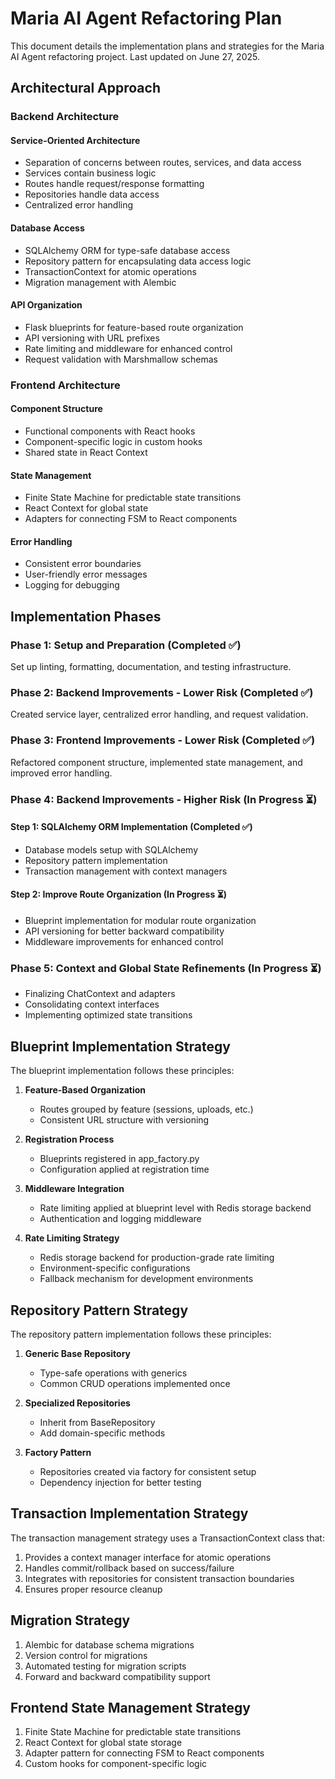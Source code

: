 # Maria AI Agent Refactoring Plan

This document details the implementation plans and strategies for the Maria AI Agent refactoring project. Last updated on June 27, 2025.

## Architectural Approach

### Backend Architecture

#### Service-Oriented Architecture
- Separation of concerns between routes, services, and data access
- Services contain business logic
- Routes handle request/response formatting
- Repositories handle data access
- Centralized error handling

#### Database Access
- SQLAlchemy ORM for type-safe database access
- Repository pattern for encapsulating data access logic
- TransactionContext for atomic operations
- Migration management with Alembic

#### API Organization
- Flask blueprints for feature-based route organization
- API versioning with URL prefixes
- Rate limiting and middleware for enhanced control
- Request validation with Marshmallow schemas

### Frontend Architecture

#### Component Structure
- Functional components with React hooks
- Component-specific logic in custom hooks
- Shared state in React Context

#### State Management
- Finite State Machine for predictable state transitions
- React Context for global state
- Adapters for connecting FSM to React components

#### Error Handling
- Consistent error boundaries
- User-friendly error messages
- Logging for debugging

## Implementation Phases

### Phase 1: Setup and Preparation (Completed ✅)
Set up linting, formatting, documentation, and testing infrastructure.

### Phase 2: Backend Improvements - Lower Risk (Completed ✅)
Created service layer, centralized error handling, and request validation.

### Phase 3: Frontend Improvements - Lower Risk (Completed ✅)
Refactored component structure, implemented state management, and improved error handling.

### Phase 4: Backend Improvements - Higher Risk (In Progress ⏳)

#### Step 1: SQLAlchemy ORM Implementation (Completed ✅)
- Database models setup with SQLAlchemy
- Repository pattern implementation
- Transaction management with context managers

#### Step 2: Improve Route Organization (In Progress ⏳)
- Blueprint implementation for modular route organization
- API versioning for better backward compatibility
- Middleware improvements for enhanced control

### Phase 5: Context and Global State Refinements (In Progress ⏳)
- Finalizing ChatContext and adapters
- Consolidating context interfaces
- Implementing optimized state transitions

## Blueprint Implementation Strategy

The blueprint implementation follows these principles:

1. **Feature-Based Organization**
   - Routes grouped by feature (sessions, uploads, etc.)
   - Consistent URL structure with versioning

2. **Registration Process**
   - Blueprints registered in app_factory.py
   - Configuration applied at registration time

3. **Middleware Integration**
   - Rate limiting applied at blueprint level with Redis storage backend
   - Authentication and logging middleware
   
4. **Rate Limiting Strategy**
   - Redis storage backend for production-grade rate limiting
   - Environment-specific configurations
   - Fallback mechanism for development environments

## Repository Pattern Strategy

The repository pattern implementation follows these principles:

1. **Generic Base Repository**
   - Type-safe operations with generics
   - Common CRUD operations implemented once

2. **Specialized Repositories**
   - Inherit from BaseRepository
   - Add domain-specific methods

3. **Factory Pattern**
   - Repositories created via factory for consistent setup
   - Dependency injection for better testing

## Transaction Implementation Strategy

The transaction management strategy uses a TransactionContext class that:

1. Provides a context manager interface for atomic operations
2. Handles commit/rollback based on success/failure
3. Integrates with repositories for consistent transaction boundaries
4. Ensures proper resource cleanup

## Migration Strategy

1. Alembic for database schema migrations
2. Version control for migrations
3. Automated testing for migration scripts
4. Forward and backward compatibility support

## Frontend State Management Strategy

1. Finite State Machine for predictable state transitions
2. React Context for global state storage
3. Adapter pattern for connecting FSM to React components
4. Custom hooks for component-specific logic
